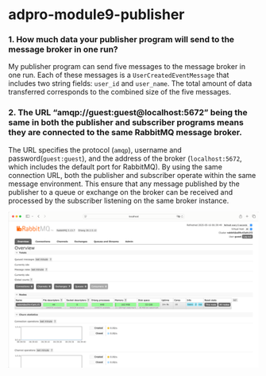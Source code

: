 # adpro-module9-publisher

### 1. How much data your publisher program will send to the message broker in one run?

My publisher program can send five messages to the message broker in one run. Each of these messages is a `UserCreatedEventMessage` that includes two string fields: `user_id` and `user_name`. The total amount of data transferred corresponds to the combined size of the five messages. 

### 2. The URL “amqp://guest:guest@localhost:5672” being the same in both the publisher and subscriber programs means they are connected to the same RabbitMQ message broker.

The URL specifies the protocol (`amqp`), username and password(`guest:guest`), and the address of the broker (`localhost:5672`, which includes the default port for RabbitMQ). By using the same connection URL, both the publisher and subscriber operate within the same message environment. This ensure that any message published by the publisher to a queue or exchange on the broker can be received and processed by the subscriber listening on the same broker instance. 

![alt text](images/image.png)